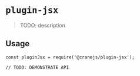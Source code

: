 # `plugin-jsx`

> TODO: description

## Usage

```
const pluginJsx = require('@cranejs/plugin-jsx');

// TODO: DEMONSTRATE API
```
